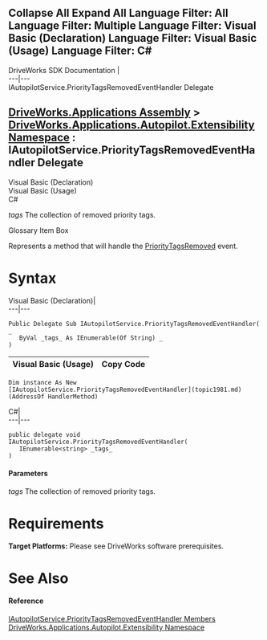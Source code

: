 Collapse All Expand All Language Filter: All  Language Filter: Multiple  Language Filter: Visual Basic (Declaration) Language Filter: Visual Basic (Usage) Language Filter: C#  
---  
DriveWorks SDK Documentation  |   
---|---  
IAutopilotService.PriorityTagsRemovedEventHandler Delegate   
  
[DriveWorks.Applications Assembly](topic13.md) > [DriveWorks.Applications.Autopilot.Extensibility Namespace](topic1633.md) : IAutopilotService.PriorityTagsRemovedEventHandler Delegate  
---  
  
Visual Basic (Declaration)    
Visual Basic (Usage)    
C# 

_tags_
    The collection of removed priority tags.

Glossary Item Box

Represents a method that will handle the [PriorityTagsRemoved](topic1686.md) event. 

# Syntax

Visual Basic (Declaration)|   
---|---  
      
    
    Public Delegate Sub IAutopilotService.PriorityTagsRemovedEventHandler( _
       ByVal _tags_ As IEnumerable(Of String) _
    )   
  
Visual Basic (Usage)| Copy Code  
---|---  
      
    
    Dim instance As New [IAutopilotService.PriorityTagsRemovedEventHandler](topic1981.md)(AddressOf HandlerMethod)  
  
C#|   
---|---  
      
    
    public delegate void IAutopilotService.PriorityTagsRemovedEventHandler( 
       IEnumerable<string> _tags_
    )  
  
#### Parameters

 _tags_
    The collection of removed priority tags.

# Requirements

**Target Platforms:** Please see DriveWorks software prerequisites.

# See Also

#### Reference

[IAutopilotService.PriorityTagsRemovedEventHandler Members](topic1981.md)   
[DriveWorks.Applications.Autopilot.Extensibility Namespace](topic1633.md)


